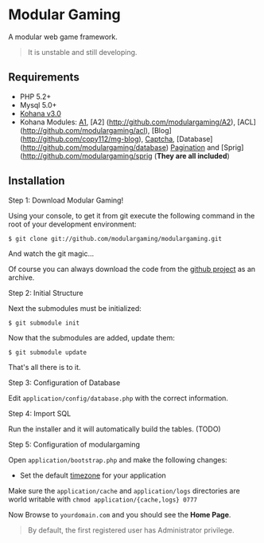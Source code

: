 # Modular Gaming

A modular web game framework.

> It is unstable and still developing.

## Requirements

* PHP 5.2+
* Mysql 5.0+
* [Kohana v3.0](http://github.com/modulargaming/core)
* Kohana Modules: [A1](http://github.com/modulargaming/A1), [A2] (http://github.com/modulargaming/A2), [ACL] (http://github.com/modulargaming/acl), [Blog] (http://github.com/copy112/mg-blog), [Captcha](http://github.com/modulargaming/captcha), [Database] (http://github.com/modulargaming/database) [Pagination](http://github.com/modulargaming/pagination) and [Sprig] (http://github.com/modulargaming/sprig (**They are all included**)

## Installation

Step 1: Download Modular Gaming!

Using your console, to get it from git execute the following command in the root of your development environment:

	$ git clone git://github.com/modulargaming/modulargaming.git

And watch the git magic...

Of course you can always download the code from the [github project](http://github.com/modulargaming/modulargaming) as an archive.

Step 2: Initial Structure

Next the submodules must be initialized:

	$ git submodule init
	
Now that the submodules are added, update them:

	$ git submodule update

That's all there is to it.

Step 3: Configuration of Database

Edit `application/config/database.php` with the correct information.

Step 4: Import SQL

Run the installer and it will automatically build the tables. (TODO)

Step 5: Configuration of modulargaming

Open `application/bootstrap.php` and make the following changes: 

* Set the default [timezone](http://php.net/timezones) for your application

Make sure the `application/cache` and `application/logs` directories are world writable with `chmod application/{cache,logs} 0777`


Now Browse to `yourdomain.com` and you should see the **Home Page**.

> By default, the first registered user has Administrator privilege.

